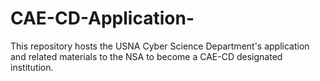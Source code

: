 # CAE-CD-Application-
This repository hosts the USNA Cyber Science Department's application and related materials to the NSA to become a CAE-CD designated institution.
